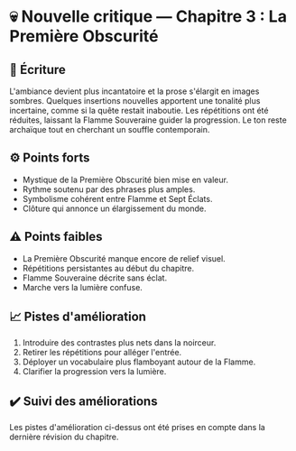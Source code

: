 # 💀 Nouvelle critique — Chapitre 3 : La Première Obscurité

## 🧠 Écriture
L'ambiance devient plus incantatoire et la prose s'élargit en images sombres. Quelques insertions nouvelles apportent une tonalité plus incertaine, comme si la quête restait inaboutie. Les répétitions ont été réduites, laissant la Flamme Souveraine guider la progression. Le ton reste archaïque tout en cherchant un souffle contemporain.

## ⚙️ Points forts
- Mystique de la Première Obscurité bien mise en valeur.
- Rythme soutenu par des phrases plus amples.
- Symbolisme cohérent entre Flamme et Sept Éclats.
- Clôture qui annonce un élargissement du monde.

## ⚠️ Points faibles
- La Première Obscurité manque encore de relief visuel.
- Répétitions persistantes au début du chapitre.
- Flamme Souveraine décrite sans éclat.
- Marche vers la lumière confuse.

## 📈 Pistes d'amélioration
1. Introduire des contrastes plus nets dans la noirceur.
2. Retirer les répétitions pour alléger l'entrée.
3. Déployer un vocabulaire plus flamboyant autour de la Flamme.
4. Clarifier la progression vers la lumière.

## ✔️ Suivi des améliorations
Les pistes d'amélioration ci-dessus ont été prises en compte dans la dernière révision du chapitre.

